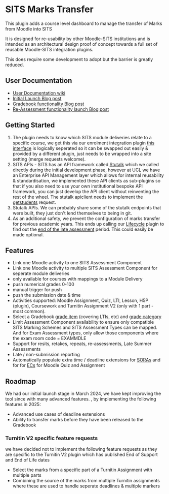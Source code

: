 # SITS Marks Transfer #

This plugin adds a course level dashboard to manage the transfer of Marks from Moodle into SITS

It is designed for re-usability by other Moodle-SITS institutions and is intended as an architectural design proof of concept towards a full set of reusable Moodle-SITS integration plugins.

This does require some development to adopt but the barrier is greatly reduced.

## User Documentation
- [User Documentation wiki](https://ucldata.atlassian.net/wiki/spaces/MoodleResourceCentre/pages/31852705/SITS+Marks+Transfer)  
- [Initial Launch Blog post](https://blogs.ucl.ac.uk/digital-education/2024/03/18/initial-release-of-marks-transfer-available-on-ucl-moodle/)  
- [Gradebook functionality Blog post](https://blogs.ucl.ac.uk/digital-education/2024/06/06/update-on-the-moodle-sits-marks-transfer-wizard/)  
- [Re-Assessment functionality launch Blog post](https://blogs.ucl.ac.uk/digital-education/2024/09/19/new-moodle-assessment-features/#Mark:~:text=tracker%20documentation.-,Mark%20transfer%20update%C2%A0,-Finally%2C%20if%20you)  

## Getting Started
1) The plugin needs to know which SITS module deliveries relate to a specific course, we get this via our enrolment integration plugin [this interface](https://github.com/ucl-isd/moodle-local_sitsgradepush/blob/main/classes/manager.php#L252)  is logically seperated so it can be swapped out easily & provided by a different plugin, just needs to be wrapped into a site setting (merge requests welcome). 
2) SITS APIs - SITS has an API framework called [Stutalk](https://www.mysits.com/mysits/sits107/107manuals/index.htm?https://www.mysits.com/mysits/sits107/107manuals/mensys/02super/22stutalk/03st2/00toc.htm) which we called directly during the initial development phase, however at UCL we have an Enterprise API Management layer which allows for internal reusability & standardisation, we implemented these API clients as sub-plugins so that if you also need to use your own institutional bespoke API framework, you can just develop the API client without reinventing the rest of the wheel. The stutalk apiclient needs to implement the [getstudents](https://github.com/ucl-isd/moodle-local_sitsgradepush/blob/main/apiclients/easikit/classes/requests/getstudents.php) request.
3) Stutalk APIs. We can probably share some of the stutalk endpoints that were built, they just don't lend themselves to being in git.
4) As an additional safety, we prevent the configuration of marks transfer for previous academic years. This ends up calling our [Lifecycle](https://github.com/ucl-isd/moodle-block_lifecycle) plugin to find out the [end of the late assessment](https://github.com/ucl-isd/moodle-local_sitsgradepush/blob/main/classes/manager.php#L1070-L1072) period. This could easily be made optional.

## Features

- Link one Moodle activity to one SITS Assessment Component
- Link one Moodle activity to multiple SITS Assessment Component for seperate module deliveries
- only available for courses with mappings to a Module Delivery 
- push numerical grades 0-100
- manual trigger for push
- push the submission date & time
- Activities supported: Moodle Assignment, Quiz, LTI, Lesson, H5P (plugin), Coursework and Turnitin Assignment V2 (only with 1 part - most common).
- Select a Gradebook [grade item](https://docs.moodle.org/405/en/Grade_items) (covering LTIs, etc) and [grade category](https://docs.moodle.org/405/en/Grade_categories)
- Limit Assessment Component availability to ensure only compatible SITS Marking Schemes and SITS Assessment Types can be mapped. And for Exam Assessment types, only allow those components where the exam room code = EXAMMDLE
- Support for resits, retakes, repeats, re-assessments, Late Summer Assessments
- Late / non-submission reporting
- Automatically populate extra time / deadline extensions for [SORAs](https://www.ucl.ac.uk/students/support-and-wellbeing/disability-support/reasonable-adjustments-your-assessments) and for for [ECs](https://www.ucl.ac.uk/academic-manual/chapters/chapter-2-student-support-framework/2-short-term-illness-and-other-extenuating) for Moodle Quiz and Assignment

## Roadmap
We had our initial launch stage in March 2024, we have kept improving the tool since with many advanced features. , by implementing the following features in 2025:

- Advanced use cases of deadline extensions 
- Ability to transfer marks before they have been released to the Gradebook

### Turnitin V2 specific feature requests 
we have decided not to implement the following feature requests as they are specific to the Turnitin V2 plugin which has published End of Support and End of Life dates
- Select the marks from a specific part of a Turnitin Assignment with multiple parts
- Combining the source of the marks from multiple Turnitin assignments where these are used to handle seperate deadlines & multiple markers 
